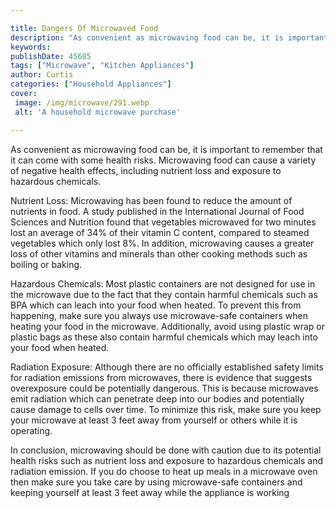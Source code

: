 ```yaml
---

title: Dangers Of Microwaved Food
description: "As convenient as microwaving food can be, it is important to remember that it can come with some health risks. Microwaving food ca...keep going and find out"
keywords: 
publishDate: 45685
tags: ["Microwave", "Kitchen Appliances"]
author: Curtis
categories: ["Household Appliances"]
cover: 
 image: /img/microwave/291.webp
 alt: 'A household microwave purchase'

---
```


As convenient as microwaving food can be, it is important to remember that it can come with some health risks. Microwaving food can cause a variety of negative health effects, including nutrient loss and exposure to hazardous chemicals.

Nutrient Loss: Microwaving has been found to reduce the amount of nutrients in food. A study published in the International Journal of Food Sciences and Nutrition found that vegetables microwaved for two minutes lost an average of 34% of their vitamin C content, compared to steamed vegetables which only lost 8%. In addition, microwaving causes a greater loss of other vitamins and minerals than other cooking methods such as boiling or baking.

Hazardous Chemicals: Most plastic containers are not designed for use in the microwave due to the fact that they contain harmful chemicals such as BPA which can leach into your food when heated. To prevent this from happening, make sure you always use microwave-safe containers when heating your food in the microwave. Additionally, avoid using plastic wrap or plastic bags as these also contain harmful chemicals which may leach into your food when heated.

Radiation Exposure: Although there are no officially established safety limits for radiation emissions from microwaves, there is evidence that suggests overexposure could be potentially dangerous. This is because microwaves emit radiation which can penetrate deep into our bodies and potentially cause damage to cells over time. To minimize this risk, make sure you keep your microwave at least 3 feet away from yourself or others while it is operating. 

In conclusion, microwaving should be done with caution due to its potential health risks such as nutrient loss and exposure to hazardous chemicals and radiation emission. If you do choose to heat up meals in a microwave oven then make sure you take care by using microwave-safe containers and keeping yourself at least 3 feet away while the appliance is working
